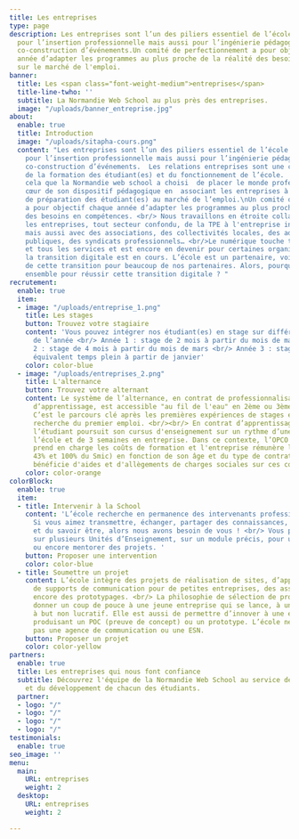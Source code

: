 ```yaml
---
title: Les entreprises
type: page
description: Les entreprises sont l’un des piliers essentiel de l’école que ce soit
  pour l’insertion professionnelle mais aussi pour l’ingénierie pédagogique et la
  co-construction d’événements.Un comité de perfectionnement a pour objectif chaque
  année d’adapter les programmes au plus proche de la réalité des besoins en compétences
  sur le marché de l'emploi.
banner:
  title: Les <span class="font-weight-medium">entreprises</span>
  title-line-twho: ''
  subtitle: La Normandie Web School au plus près des entreprises.
  image: "/uploads/banner_entreprise.jpg"
about:
  enable: true
  title: Introduction
  image: "/uploads/sitapha-cours.png"
  content: "Les entreprises sont l’un des piliers essentiel de l’école que ce soit
    pour l’insertion professionnelle mais aussi pour l’ingénierie pédagogique et la
    co-construction d’événements.  Les relations entreprises sont une composante essentielle
    de la formation des étudiant(es) et du fonctionnement de l’école.  C’est pour
    cela que la Normandie web school a choisi  de placer le monde professionnel au
    cœur de son dispositif pédagogique en  associant les entreprises à la démarche
    de préparation des étudiant(es) au marché de l’emploi.\nUn comité de perfectionnement
    a pour objectif chaque année d’adapter les programmes au plus proche de la réalité
    des besoins en compétences. <br/> Nous travaillons en étroite collaboration avec
    les entreprises, tout secteur confondu, de la TPE à l'entreprise internationale
    mais aussi avec des associations, des collectivités locales, des administrations
    publiques, des syndicats professionnels… <br/>Le numérique touche tous les secteurs
    et tous les services et est encore en devenir pour certaines organisations dont
    la transition digitale est en cours. L’école est un partenaire, voire un accélérateur
    de cette transition pour beaucoup de nos partenaires. Alors, pourquoi ne pas œuvrer
    ensemble pour réussir cette transition digitale ? "
recrutement:
  enable: true
  item:
  - image: "/uploads/entreprise_1.png"
    title: Les stages
    button: Trouvez votre stagiaire
    content: 'Vous pouvez intégrer nos étudiant(es) en stage sur différentes périodes
      de l’année <br/> Année 1 : stage de 2 mois à partir du mois de mai <br/> Année
      2 : stage de 4 mois à partir du mois de mars <br/> Année 3 : stage de 6 mois
      équivalent temps plein à partir de janvier'
    color: color-blue
  - image: "/uploads/entreprises_2.png"
    title: L'alternance
    button: Trouvez votre alternant
    content: Le système de l’alternance, en contrat de professionnalisation ou contrat
      d’apprentissage, est accessible "au fil de l'eau" en 2ème ou 3ème année de bachelor.
      C’est le parcours clé après les premières expériences de stages et avant la
      recherche du premier emploi. <br/><br/> En contrat d’apprentissage ou de professionnalisation,
      l’étudiant poursuit son cursus d'enseignement sur un rythme d’une semaine à
      l’école et de 3 semaines en entreprise. Dans ce contexte, l’OPCO de l'entreprise
      prend en charge les coûts de formation et l'entreprise rémunère l’étudiant (entre
      43% et 100% du Smic) en fonction de son âge et du type de contrat. L'entreprise
      bénéficie d'aides et d'allègements de charges sociales sur ces contrats.
    color: color-orange
colorBlock:
  enable: true
  item:
  - title: Intervenir à la School
    content: 'L’école recherche en permanence des intervenants professionnels. <br/>
      Si vous aimez transmettre, échanger, partager des connaissances, du savoir-faire
      et du savoir être, alors nous avons besoin de vous ! <br/> Vous pouvez intervenir
      sur plusieurs Unités d’Enseignement, sur un module précis, pour une conférence
      ou encore mentorer des projets. '
    button: Proposer une intervention
    color: color-blue
  - title: Soumettre un projet
    content: L’école intègre des projets de réalisation de sites, d’applications,
      de supports de communication pour de petites entreprises, des associations ou
      encore des prototypages. <br/> La philosophie de sélection de projet est de
      donner un coup de pouce à une jeune entreprise qui se lance, à une association
      à but non lucratif. Elle est aussi de permettre d’innover à une entreprise en
      produisant un POC (preuve de concept) ou un prototype. L’école ne se substitue
      pas une agence de communication ou une ESN.
    button: Proposer un projet
    color: color-yellow
partners:
  enable: true
  title: Les entreprises qui nous font confiance
  subtitle: Découvrez l'équipe de la Normandie Web School au service de la pédagogie
    et du développement de chacun des étudiants.
  partner:
  - logo: "/"
  - logo: "/"
  - logo: "/"
  - logo: "/"
testimonials:
  enable: true
seo_image: ''
menu:
  main:
    URL: entreprises
    weight: 2
  desktop:
    URL: entreprises
    weight: 2

---
```

